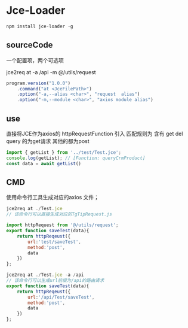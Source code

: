 # Jce-Loader

````js
npm install jce-loader -g
````

## sourceCode

一个配置项，两个可选项

jce2req at <JceFilePath> -a /api -m @/utils/request

````js
program.version("1.0.0")
    .command("at <JceFilePath>")
    .option("-a,--alias <char>", "request  alias")
    .option("-m,--module <char>", "axios module alias")
````

## use

直接将JCE作为axios的 httpRequestFunction 引入
匹配规则为 含有 get del query 的为get请求
其他的都为post

````js
import { getList } from '../test/Test.jce';
console.log(getList); // [Function: queryCrmProduct]
const data = await getList()

````

## CMD

使用命令行工具生成对应的axios 文件；

````js
jce2req at ./Test.jce
// 该命令行可以直接生成对应的TgTipRequest.js

import httpRequest from '@/utils/request';     
export function saveTest(data){
    return httpReqeust({
        url:'test/saveTest',
        method:'post',
        data
    })
};

jce2req at ./Test.jce -a /api
// 该命令行可以生成url前缀为/api的路由请求
export function saveTest(data){
    return httpReqeust({
        url:'/api/Test/saveTest',
        method:'post',
        data
    })
};
````
